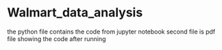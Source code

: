 # Walmart_data_analysis

the python file contains the code from jupyter notebook
second file is pdf file showing the code after running
